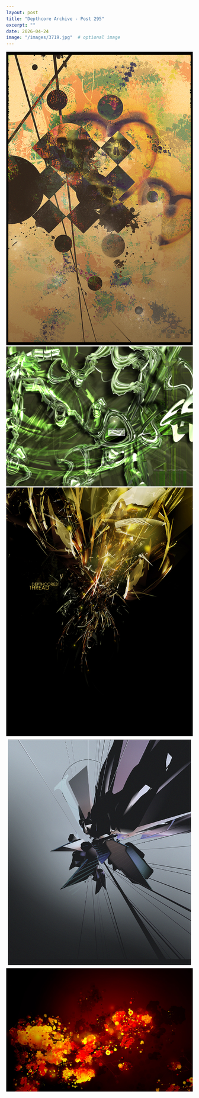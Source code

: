 ```yaml
---
layout: post
title: "Depthcore Archive - Post 295"
excerpt: ""
date: 2026-04-24
image: "/images/3719.jpg"  # optional image
---
```


<img src="/images/3719.jpg">
<img src="/images/372.jpg" alt="372.jpg"/>
<img src="/images/3720.jpg" alt="3720.jpg"/>
<img src="/images/3722.jpg" alt="3722.jpg"/>
<img src="/images/3723.jpg" alt="3723.jpg"/>
